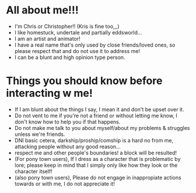# All about me!!!

- I'm Chris or Christopher!! (Kris is fine too,,,)
- I like homestuck, undertale and partially eddsworld...
- I am an artist and animator!
- I have a real name that's only used by close friends/loved ones, so please respect that and do not use it to address me!
- I can be a blunt and high opinion type person.

# Things you should know before interacting w me!

- If I am blunt about the things I say, I mean it and don't be upset over it.
- Do not vent to me if you're not a friend or without letting me know, I don't know how to help you if that happens.
- Do not make me talk to you about myself/about my problems & struggles unless we're friends.
- DNI basic cetera, darkship/proship/comship is a hard no from me, attacking people without any good reason...
- respect me and other people's boundaries! a block will be resulted!
- (For pony town users), If I dress as a character that is problematic by lore; please keep in mind that I simply only like how they look or the character itself!
- (also pony town users), Please do not engage in inappropiate actions towards or with me, I do not appreciate it!
